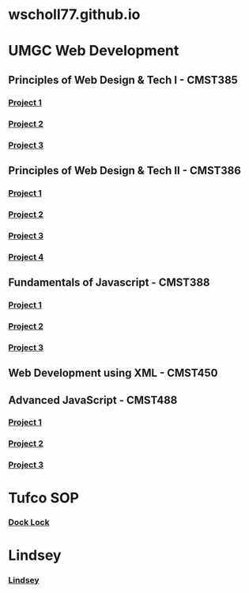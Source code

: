 # wscholl77.github.io
# UMGC Web Development 
## Principles of Web Design & Tech I - CMST385  
### [Project 1](https://wscholl77.github.io/cmst385/Project1/index.html)  
### [Project 2](https://wscholl77.github.io/cmst385/Project3/index.html)  
### [Project 3](https://wscholl77.github.io/cmst385/project4/index.html)  
## Principles of Web Design & Tech II - CMST386  
### [Project 1](https://wscholl77.github.io/cmst386/wwwroot/project1/gallery.html)  
### [Project 2](https://wscholl77.github.io/cmst386/wwwroot/project3/preprocessing.html)  
### [Project 3](https://wscholl77.github.io/cmst386/wwwroot/project4/home.html)  
### [Project 4](https://wscholl77.github.io/cmst386/wwwroot/index.html)
## Fundamentals of Javascript - CMST388  
### [Project 1](https://wscholl77.github.io/cmst388/project1/index.html)  
### [Project 2](https://wscholl77.github.io/cmst388/project2/index.html)  
### [Project 3](https://wscholl77.github.io/cmst388/project3/event_registration.html)  
## Web Development using XML - CMST450  
## Advanced JavaScript - CMST488  
### [Project 1](https://wscholl77.github.io/cmst488/exercise1/index.html)  
### [Project 2](https://wscholl77.github.io/cmst488/exercise2/index.html)  
### [Project 3](https://wscholl77.github.io/cmst488/Project4/index.html)  
# Tufco SOP
### [Dock Lock](https://wscholl77.github.io/SOP/index.html)
# Lindsey
### [Lindsey](https://wscholl77.github.io/Lindsey/index.html)
